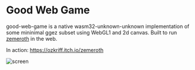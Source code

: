 # Good Web Game

good-web-game is a native wasm32-unknown-unknown implementation of some mininimal ggez subset using WebGL1 and 2d canvas. Built to run [zemeroth](https://github.com/ozkriff/zemeroth) 
in the web.

In action: https://ozkriff.itch.io/zemeroth

![screen](https://i.imgur.com/TjvCNwa.jpg)
